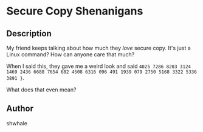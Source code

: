 # Secure Copy Shenanigans

## Description

My friend keeps talking about how much they *love* secure copy. It's just a Linux command? How can anyone care that much?

When I said this, they gave me a weird look and said `4025 7286 8203 3124 1469 2436 6688 7654 682 4508 6316 096 491 1939 079 2750 5168 3322 5336 3891 }`.

What does that even mean?

## Author
shwhale

